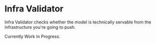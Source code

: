 # Infra Validator

Infra Validator checks whether the model is technically servable from the
infrastructure you're going to push.

Currently Work In Progress.

